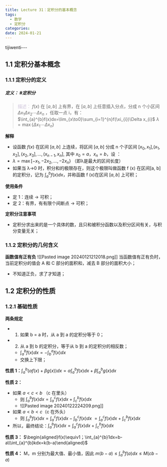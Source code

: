 ```yaml
---
title: Lecture 31：定积分的基本概念
tags:
  - 数学
  - 定积分
categories: 
date: 2024-01-21
---
```

tijiwenti---
## 1.1 定积分基本概念
### 1.1.1 定积分的定义
##### **定义**： #定积分
> <font color="#ccc1d9">描述：</font> $f(x)$ 在 $[a,b]$ 上有界，在 $[a,b]$ 上任意插入分点，分成 n 个小区间 $\Delta x_{1}\Delta x_{2}\cdots\Delta x_{n}$ ，任取一点 i，有：
>     $\int_{a}^{b}f(x)dx=\lim_{x\to0}\sum_{i=1}^{n}f(\xi_{i})\Delta x_{i}$
>     $\lambda=\max\{\Delta x_{1}\cdots\Delta x_{n}\}$

**解释**
 + 设函数 $f(x)$ 在区间 $[a, b]$ 上连续，将区间 $[a, b]$ 分成 n 个子区间 $[x_0,x_1]$,($x_1,x_2],(x_2,x_3],\ldots,(x_{n-1},x_n]$, 其中 $x_0 = a$，$x_n = b$，设 ：
 + $\lambda=\max[-x_1,-2x_2,\ldots,-2x_n\}$ （即λ是最大的区间长度） 
 + 如果当 λ→0 时，积分和的极限存在，则这个极限叫做函数 f (x) 在区间[a, b]的定积分，记为 $\int_a^bf(x)dx$，并称函数 f (x)在区间 $[a, b]$ 上可积；

**使用条件**
+ 定 1：连续 -> 可积；
+ 定 2：有界，有有限个间断点 -> 可积；

**定积分注意事项**
+ 定积分求出来的是一个具体的数，且只和被积分函数以及积分区间有关，与积分变量无关；


### 1.1.2 定积分的几何含义
**函数值有正有负**
![[Pasted image 20240121212018.png]]
当函数值有正有负时，当前定积分的值会 A 和 C 部分的面积和，减去 B 部分的面积大小；
+ 不知道正负，求了才知道；

## 1.2 定积分的性质
### 1.2.1 基础性质
**两条规定**
+ 1. 如果 b = a 时，从 a 到 a 的定积分等于 0；
+ 2. 从 a 到 b 的定积分，等于从 b 到 a 的定积分的相反数；
	+ $\int_{a}^{b}f\left(x\right)dx=-\int_{b}^{a}f\left(x\right)dx$
	+ 交换上下限；

**性质 1：**$\int_{a}^{b}(\alpha f(x)+\beta g(x))dx=\alpha\int_{a}^{b}f(x)dx+\beta\int_{a}^{b}g(x)dx$

**性质 2：** 
+ 如果 $a<c<b$ （c 在里头）
	+ 则 $\int_{a}^{b}f\left(x\right)dx=\int_{a}^{c}f\left(x\right)dx+\int_{c}^{b}f\left(x\right)dx$
	+ ![[Pasted image 20240122224209.png]]
+ 如果 $a<b<c$（c 在外头）
	+ 则 $\int_{a}^{b}f(x)dx=\int_{a}^{c}f(x)dx-\int_{b}^{c}f(x)dx$ $=\int_{a}^{c}f\left(x\right)dx+\int_{c}^{b}f\left(x\right)dx$
+ 所以，最终结论：$\int_{a}^{b}f\left(x\right)dx=\int_{a}^{c}f\left(x\right)dx+\int_{c}^{b}f\left(x\right)dx$

**性质 3：** $\begin{aligned}f(x)\equiv1；\int_{a}^{b}1dx=b-a\\\int_{a}^{b}kdx=k(b-a)\end{aligned}$

**性质 4：** M，m 分别为最大值、最小值，因此 $m(b-a)\leq\int_{a}^{b}f(a)dx\leq M(cb-a)$